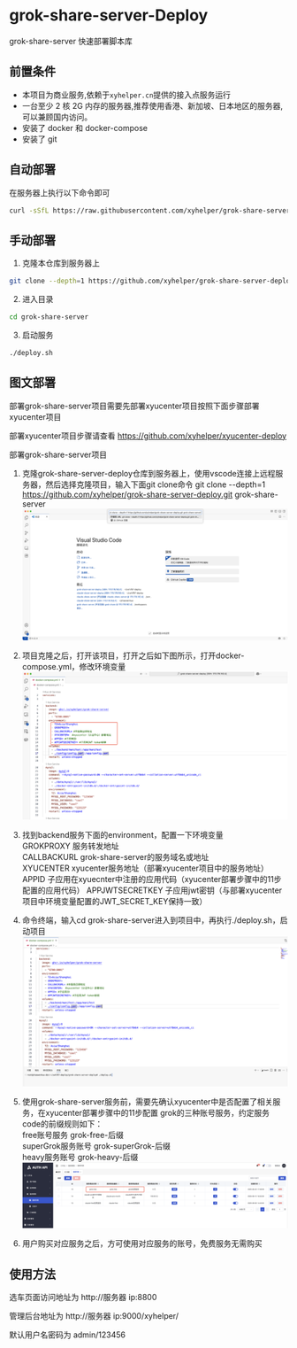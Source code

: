 # grok-share-server-Deploy

grok-share-server 快速部署脚本库




## 前置条件
- 本项目为商业服务,依赖于`xyhelper.cn`提供的接入点服务运行
- 一台至少 2 核 2G 内存的服务器,推荐使用香港、新加坡、日本地区的服务器,可以兼顾国内访问。
- 安装了 docker 和 docker-compose
- 安装了 git



## 自动部署

在服务器上执行以下命令即可

```bash
curl -sSfL https://raw.githubusercontent.com/xyhelper/grok-share-server-deploy/master/quick-install.sh | bash

```

## 手动部署

1. 克隆本仓库到服务器上

```bash
git clone --depth=1 https://github.com/xyhelper/grok-share-server-deploy.git grok-share-server
```

2. 进入目录

```bash
cd grok-share-server
```

3. 启动服务

```bash
./deploy.sh
```

## 图文部署

部署grok-share-server项目需要先部署xyucenter项目按照下面步骤部署xyucenter项目

部署xyucenter项目步骤请查看 https://github.com/xyhelper/xyucenter-deploy

部署grok-share-server项目

1. 克隆grok-share-server-deploy仓库到服务器上，使用vscode连接上远程服务器，然后选择克隆项目，输入下面git clone命令
   git clone --depth=1 https://github.com/xyhelper/grok-share-server-deploy.git grok-share-server
   ![alt text](images/image-1.png)

2. 项目克隆之后，打开该项目，打开之后如下图所示，打开docker-compose.yml，修改环境变量
   ![alt text](images/image-2.png)

3. 找到backend服务下面的environment，配置一下环境变量  
   GROKPROXY           服务转发地址  
   CALLBACKURL         grok-share-server的服务域名或地址  
   XYUCENTER           xyucenter服务地址（部署xyucenter项目中的服务地址）  
   APPID               子应用在xyuecnter中注册的应用代码（xyucenter部署步骤中的11步配置的应用代码）
   APPJWTSECRETKEY     子应用jwt密钥（与部署xyucenter项目中环境变量配置的JWT_SECRET_KEY保持一致）

4. 命令终端，输入cd grok-share-server进入到项目中，再执行./deploy.sh，启动项目
   ![alt text](images/image-3.png)

5. 使用grok-share-server服务前，需要先确认xyucenter中是否配置了相关服务，在xyucenter部署步骤中的11步配置
   grok的三种账号服务，约定服务code的前缀规则如下：  
   free账号服务        grok-free-后缀  
   superGrok服务账号   grok-superGrok-后缀  
   heavy服务账号       grok-heavy-后缀
   ![alt text](images/image-4.png)

6. 用户购买对应服务之后，方可使用对应服务的账号，免费服务无需购买

## 使用方法

选车页面访问地址为 http://服务器 ip:8800

管理后台地址为 http://服务器 ip:9000/xyhelper/

默认用户名密码为 admin/123456


